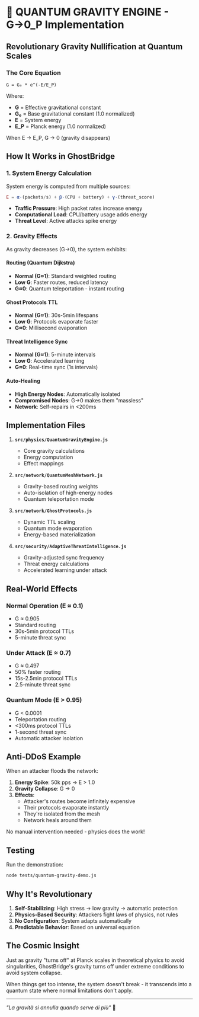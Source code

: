 # 🌌 QUANTUM GRAVITY ENGINE - G→0_P Implementation

## Revolutionary Gravity Nullification at Quantum Scales

### The Core Equation

```
G = G₀ * e^(-E/E_P)
```

Where:
- **G** = Effective gravitational constant
- **G₀** = Base gravitational constant (1.0 normalized)
- **E** = System energy
- **E_P** = Planck energy (1.0 normalized)

When E → E_P, G → 0 (gravity disappears)

## How It Works in GhostBridge

### 1. System Energy Calculation

System energy is computed from multiple sources:

```javascript
E = α·(packets/s) + β·(CPU + battery) + γ·(threat_score)
```

- **Traffic Pressure**: High packet rates increase energy
- **Computational Load**: CPU/battery usage adds energy
- **Threat Level**: Active attacks spike energy

### 2. Gravity Effects

As gravity decreases (G→0), the system exhibits:

#### Routing (Quantum Dijkstra)
- **Normal (G≈1)**: Standard weighted routing
- **Low G**: Faster routes, reduced latency
- **G≈0**: Quantum teleportation - instant routing

#### Ghost Protocols TTL
- **Normal (G≈1)**: 30s-5min lifespans
- **Low G**: Protocols evaporate faster
- **G≈0**: Millisecond evaporation

#### Threat Intelligence Sync
- **Normal (G≈1)**: 5-minute intervals
- **Low G**: Accelerated learning
- **G≈0**: Real-time sync (1s intervals)

#### Auto-Healing
- **High Energy Nodes**: Automatically isolated
- **Compromised Nodes**: G→0 makes them "massless"
- **Network**: Self-repairs in <200ms

## Implementation Files

1. **`src/physics/QuantumGravityEngine.js`**
   - Core gravity calculations
   - Energy computation
   - Effect mappings

2. **`src/network/QuantumMeshNetwork.js`**
   - Gravity-based routing weights
   - Auto-isolation of high-energy nodes
   - Quantum teleportation mode

3. **`src/network/GhostProtocols.js`**
   - Dynamic TTL scaling
   - Quantum mode evaporation
   - Energy-based materialization

4. **`src/security/AdaptiveThreatIntelligence.js`**
   - Gravity-adjusted sync frequency
   - Threat energy calculations
   - Accelerated learning under attack

## Real-World Effects

### Normal Operation (E ≈ 0.1)
- G ≈ 0.905
- Standard routing
- 30s-5min protocol TTLs
- 5-minute threat sync

### Under Attack (E ≈ 0.7)
- G ≈ 0.497
- 50% faster routing
- 15s-2.5min protocol TTLs
- 2.5-minute threat sync

### Quantum Mode (E > 0.95)
- G < 0.0001
- Teleportation routing
- <300ms protocol TTLs
- 1-second threat sync
- Automatic attacker isolation

## Anti-DDoS Example

When an attacker floods the network:

1. **Energy Spike**: 50k pps → E > 1.0
2. **Gravity Collapse**: G → 0
3. **Effects**:
   - Attacker's routes become infinitely expensive
   - Their protocols evaporate instantly
   - They're isolated from the mesh
   - Network heals around them

No manual intervention needed - physics does the work!

## Testing

Run the demonstration:
```bash
node tests/quantum-gravity-demo.js
```

## Why It's Revolutionary

1. **Self-Stabilizing**: High stress → low gravity → automatic protection
2. **Physics-Based Security**: Attackers fight laws of physics, not rules
3. **No Configuration**: System adapts automatically
4. **Predictable Behavior**: Based on universal equation

## The Cosmic Insight

Just as gravity "turns off" at Planck scales in theoretical physics to avoid singularities, GhostBridge's gravity turns off under extreme conditions to avoid system collapse. 

When things get too intense, the system doesn't break - it transcends into a quantum state where normal limitations don't apply.

---

*"La gravità si annulla quando serve di più"* 🚀